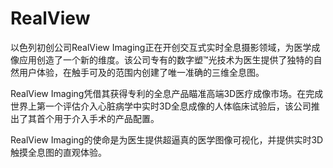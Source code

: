 # 

# RealView

以色列初创公司RealView Imaging正在开创交互式实时全息摄影领域，为医学成像应用创造了一个新的维度。该公司专有的数字塑™光技术为医生提供了独特的自然用户体验，在触手可及的范围内创建了唯一准确的三维全息图。

RealView Imaging凭借其获得专利的全息产品瞄准高端3D医疗成像市场。在完成世界上第一个评估介入心脏病学中实时3D全息成像的人体临床试验后，该公司推出了其首个用于介入手术的产品配置。

RealView Imaging的使命是为医生提供超逼真的医学图像可视化，并提供实时3D触摸全息图的直观体验。

